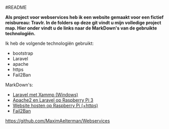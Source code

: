 #README

**Als project voor webservices heb ik een website gemaakt voor een fictief reisbureau: Travlr. In de folders op deze git vindt u mijn volledige project map. Hier onder vindt u de links naar de MarkDown's van de gebruikte technologiën.**

Ik heb de volgende technologiën gebruikt:

- bootstrap
- Laravel
- apache
- https
- Fail2Ban

MarkDown's:

- [Laravel met Xammp (Windows)](https://github.com/MaximAelterman/Webservices/blob/master/laravel_install/laravel.md)
- [Apache2 en Laravel op Raspberry Pi 3](https://github.com/MaximAelterman/Webservices/tree/master/apache_laravel_rpi/apache_laravel_rpi.md)
- [Website hosten op Raspberry Pi (+https)](https://github.com/MaximAelterman/Webservices/tree/master/web_hosten/web_hosten.md)
- [Fail2Ban](https://github.com/MaximAelterman/Webservices/tree/master/fail2ban/fail2ban.md)

https://github.com/MaximAelterman/Webservices